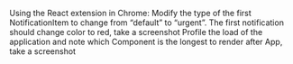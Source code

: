 Using the React extension in Chrome:
Modify the type of the first NotificationItem to change from “default” to “urgent”. The first notification should change color to red, take a screenshot Profile the load of the application and note which Component is the longest to render after App, take a screenshot
